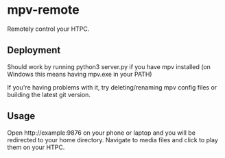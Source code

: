 mpv-remote
==========
Remotely control your HTPC.

Deployment
----------
Should work by running
    python3 server.py
if you have mpv installed (on Windows this means having mpv.exe in your PATH)


If you're having problems with it, try deleting/renaming mpv config files or building the latest git version.

Usage
-----
Open http://example:9876 on your phone or laptop and you will be
redirected to your home directory. Navigate to media files and
click to play them on your HTPC.